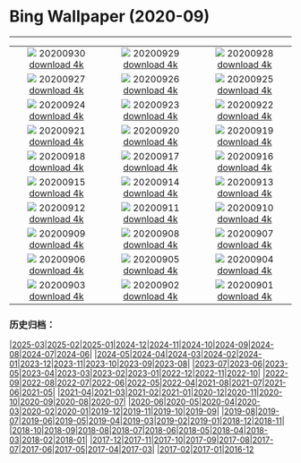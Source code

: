 # Bing Wallpaper (2020-09)
**************
| | | |
| :----: | :----: | :----: |
| ![](https://www.bing.com/th?id=OHR.LaragangaMoth_EN-US2112895555_1920x1080.jpg) 20200930 [download 4k](https://www.bing.com/th?id=OHR.LaragangaMoth_EN-US2112895555_UHD.jpg) | ![](https://www.bing.com/th?id=OHR.Lavaux_EN-US2058068352_1920x1080.jpg) 20200929 [download 4k](https://www.bing.com/th?id=OHR.Lavaux_EN-US2058068352_UHD.jpg) | ![](https://www.bing.com/th?id=OHR.GreatBlueShark_EN-US2007599182_1920x1080.jpg) 20200928 [download 4k](https://www.bing.com/th?id=OHR.GreatBlueShark_EN-US2007599182_UHD.jpg) |
| ![](https://www.bing.com/th?id=OHR.FraserRiver_EN-US1907103451_1920x1080.jpg) 20200927 [download 4k](https://www.bing.com/th?id=OHR.FraserRiver_EN-US1907103451_UHD.jpg) | ![](https://www.bing.com/th?id=OHR.WatkinsGlen_EN-US1837020817_1920x1080.jpg) 20200926 [download 4k](https://www.bing.com/th?id=OHR.WatkinsGlen_EN-US1837020817_UHD.jpg) | ![](https://www.bing.com/th?id=OHR.NatBookFest_EN-US1774393617_1920x1080.jpg) 20200925 [download 4k](https://www.bing.com/th?id=OHR.NatBookFest_EN-US1774393617_UHD.jpg) |
| ![](https://www.bing.com/th?id=OHR.Almabtrieb_EN-US4018816112_1920x1080.jpg) 20200924 [download 4k](https://www.bing.com/th?id=OHR.Almabtrieb_EN-US4018816112_UHD.jpg) | ![](https://www.bing.com/th?id=OHR.GoldenGinkgo_EN-US3839968097_1920x1080.jpg) 20200923 [download 4k](https://www.bing.com/th?id=OHR.GoldenGinkgo_EN-US3839968097_UHD.jpg) | ![](https://www.bing.com/th?id=OHR.Matamata_EN-US3735598473_1920x1080.jpg) 20200922 [download 4k](https://www.bing.com/th?id=OHR.Matamata_EN-US3735598473_UHD.jpg) |
| ![](https://www.bing.com/th?id=OHR.ToleranceShip_EN-US3673736433_1920x1080.jpg) 20200921 [download 4k](https://www.bing.com/th?id=OHR.ToleranceShip_EN-US3673736433_UHD.jpg) | ![](https://www.bing.com/th?id=OHR.MontereyPup_EN-US2187059694_1920x1080.jpg) 20200920 [download 4k](https://www.bing.com/th?id=OHR.MontereyPup_EN-US2187059694_UHD.jpg) | ![](https://www.bing.com/th?id=OHR.PirateSails_EN-US2113873762_1920x1080.jpg) 20200919 [download 4k](https://www.bing.com/th?id=OHR.PirateSails_EN-US2113873762_UHD.jpg) |
| ![](https://www.bing.com/th?id=OHR.IcelandicRettir_EN-US1987964770_1920x1080.jpg) 20200918 [download 4k](https://www.bing.com/th?id=OHR.IcelandicRettir_EN-US1987964770_UHD.jpg) | ![](https://www.bing.com/th?id=OHR.NationalArchives_EN-US1893473664_1920x1080.jpg) 20200917 [download 4k](https://www.bing.com/th?id=OHR.NationalArchives_EN-US1893473664_UHD.jpg) | ![](https://www.bing.com/th?id=OHR.CityofGuanajuato_EN-US1849642207_1920x1080.jpg) 20200916 [download 4k](https://www.bing.com/th?id=OHR.CityofGuanajuato_EN-US1849642207_UHD.jpg) |
| ![](https://www.bing.com/th?id=OHR.OutofManyOne_EN-US1814996781_1920x1080.jpg) 20200915 [download 4k](https://www.bing.com/th?id=OHR.OutofManyOne_EN-US1814996781_UHD.jpg) | ![](https://www.bing.com/th?id=OHR.YellowBells_EN-US1777995807_1920x1080.jpg) 20200914 [download 4k](https://www.bing.com/th?id=OHR.YellowBells_EN-US1777995807_UHD.jpg) | ![](https://www.bing.com/th?id=OHR.SangreCristoDunes_EN-US1709681114_1920x1080.jpg) 20200913 [download 4k](https://www.bing.com/th?id=OHR.SangreCristoDunes_EN-US1709681114_UHD.jpg) |
| ![](https://www.bing.com/th?id=OHR.MedievalRocamadour_EN-US1628540443_1920x1080.jpg) 20200912 [download 4k](https://www.bing.com/th?id=OHR.MedievalRocamadour_EN-US1628540443_UHD.jpg) | ![](https://www.bing.com/th?id=OHR.FreedomTower_EN-US1578681459_1920x1080.jpg) 20200911 [download 4k](https://www.bing.com/th?id=OHR.FreedomTower_EN-US1578681459_UHD.jpg) | ![](https://www.bing.com/th?id=OHR.KanchanaburiWaterfall_EN-US2607409705_1920x1080.jpg) 20200910 [download 4k](https://www.bing.com/th?id=OHR.KanchanaburiWaterfall_EN-US2607409705_UHD.jpg) |
| ![](https://www.bing.com/th?id=OHR.BeardedReedling_EN-US4518834402_1920x1080.jpg) 20200909 [download 4k](https://www.bing.com/th?id=OHR.BeardedReedling_EN-US4518834402_UHD.jpg) | ![](https://www.bing.com/th?id=OHR.OttoSettembre_EN-US4440807368_1920x1080.jpg) 20200908 [download 4k](https://www.bing.com/th?id=OHR.OttoSettembre_EN-US4440807368_UHD.jpg) | ![](https://www.bing.com/th?id=OHR.HammeringMan_EN-US4359081607_1920x1080.jpg) 20200907 [download 4k](https://www.bing.com/th?id=OHR.HammeringMan_EN-US4359081607_UHD.jpg) |
| ![](https://www.bing.com/th?id=OHR.LongIsland_EN-US4283514207_1920x1080.jpg) 20200906 [download 4k](https://www.bing.com/th?id=OHR.LongIsland_EN-US4283514207_UHD.jpg) | ![](https://www.bing.com/th?id=OHR.BeaverDam_EN-US4184266799_1920x1080.jpg) 20200905 [download 4k](https://www.bing.com/th?id=OHR.BeaverDam_EN-US4184266799_UHD.jpg) | ![](https://www.bing.com/th?id=OHR.PicoIsland_EN-US3959411167_1920x1080.jpg) 20200904 [download 4k](https://www.bing.com/th?id=OHR.PicoIsland_EN-US3959411167_UHD.jpg) |
| ![](https://www.bing.com/th?id=OHR.FinancialTowers_EN-US3881212547_1920x1080.jpg) 20200903 [download 4k](https://www.bing.com/th?id=OHR.FinancialTowers_EN-US3881212547_UHD.jpg) | ![](https://www.bing.com/th?id=OHR.SmithRock_EN-US3778263265_1920x1080.jpg) 20200902 [download 4k](https://www.bing.com/th?id=OHR.SmithRock_EN-US3778263265_UHD.jpg) | ![](https://www.bing.com/th?id=OHR.OysterMushroom_EN-US3687134393_1920x1080.jpg) 20200901 [download 4k](https://www.bing.com/th?id=OHR.OysterMushroom_EN-US3687134393_UHD.jpg) |

### 历史归档：

|[2025-03](bing/2025-03/2025-03.md)|[2025-02](bing/2025-02/2025-02.md)|[2025-01](bing/2025-01/2025-01.md)|[2024-12](bing/2024-12/2024-12.md)|[2024-11](bing/2024-11/2024-11.md)|[2024-10](bing/2024-10/2024-10.md)|[2024-09](bing/2024-09/2024-09.md)|[2024-08](bing/2024-08/2024-08.md)|[2024-07](bing/2024-07/2024-07.md)|[2024-06](bing/2024-06/2024-06.md)|
|[2024-05](bing/2024-05/2024-05.md)|[2024-04](bing/2024-04/2024-04.md)|[2024-03](bing/2024-03/2024-03.md)|[2024-02](bing/2024-02/2024-02.md)|[2024-01](bing/2024-01/2024-01.md)|[2023-12](bing/2023-12/2023-12.md)|[2023-11](bing/2023-11/2023-11.md)|[2023-10](bing/2023-10/2023-10.md)|[2023-09](bing/2023-09/2023-09.md)|[2023-08](bing/2023-08/2023-08.md)|
|[2023-07](bing/2023-07/2023-07.md)|[2023-06](bing/2023-06/2023-06.md)|[2023-05](bing/2023-05/2023-05.md)|[2023-04](bing/2023-04/2023-04.md)|[2023-03](bing/2023-03/2023-03.md)|[2023-02](bing/2023-02/2023-02.md)|[2023-01](bing/2023-01/2023-01.md)|[2022-12](bing/2022-12/2022-12.md)|[2022-11](bing/2022-11/2022-11.md)|[2022-10](bing/2022-10/2022-10.md)|
|[2022-09](bing/2022-09/2022-09.md)|[2022-08](bing/2022-08/2022-08.md)|[2022-07](bing/2022-07/2022-07.md)|[2022-06](bing/2022-06/2022-06.md)|[2022-05](bing/2022-05/2022-05.md)|[2022-04](bing/2022-04/2022-04.md)|[2021-08](bing/2021-08/2021-08.md)|[2021-07](bing/2021-07/2021-07.md)|[2021-06](bing/2021-06/2021-06.md)|[2021-05](bing/2021-05/2021-05.md)|
|[2021-04](bing/2021-04/2021-04.md)|[2021-03](bing/2021-03/2021-03.md)|[2021-02](bing/2021-02/2021-02.md)|[2021-01](bing/2021-01/2021-01.md)|[2020-12](bing/2020-12/2020-12.md)|[2020-11](bing/2020-11/2020-11.md)|[2020-10](bing/2020-10/2020-10.md)|[2020-09](bing/2020-09/2020-09.md)|[2020-08](bing/2020-08/2020-08.md)|[2020-07](bing/2020-07/2020-07.md)|
|[2020-06](bing/2020-06/2020-06.md)|[2020-05](bing/2020-05/2020-05.md)|[2020-04](bing/2020-04/2020-04.md)|[2020-03](bing/2020-03/2020-03.md)|[2020-02](bing/2020-02/2020-02.md)|[2020-01](bing/2020-01/2020-01.md)|[2019-12](bing/2019-12/2019-12.md)|[2019-11](bing/2019-11/2019-11.md)|[2019-10](bing/2019-10/2019-10.md)|[2019-09](bing/2019-09/2019-09.md)|
|[2019-08](bing/2019-08/2019-08.md)|[2019-07](bing/2019-07/2019-07.md)|[2019-06](bing/2019-06/2019-06.md)|[2019-05](bing/2019-05/2019-05.md)|[2019-04](bing/2019-04/2019-04.md)|[2019-03](bing/2019-03/2019-03.md)|[2019-02](bing/2019-02/2019-02.md)|[2019-01](bing/2019-01/2019-01.md)|[2018-12](bing/2018-12/2018-12.md)|[2018-11](bing/2018-11/2018-11.md)|
|[2018-10](bing/2018-10/2018-10.md)|[2018-09](bing/2018-09/2018-09.md)|[2018-08](bing/2018-08/2018-08.md)|[2018-07](bing/2018-07/2018-07.md)|[2018-06](bing/2018-06/2018-06.md)|[2018-05](bing/2018-05/2018-05.md)|[2018-04](bing/2018-04/2018-04.md)|[2018-03](bing/2018-03/2018-03.md)|[2018-02](bing/2018-02/2018-02.md)|[2018-01](bing/2018-01/2018-01.md)|
|[2017-12](bing/2017-12/2017-12.md)|[2017-11](bing/2017-11/2017-11.md)|[2017-10](bing/2017-10/2017-10.md)|[2017-09](bing/2017-09/2017-09.md)|[2017-08](bing/2017-08/2017-08.md)|[2017-07](bing/2017-07/2017-07.md)|[2017-06](bing/2017-06/2017-06.md)|[2017-05](bing/2017-05/2017-05.md)|[2017-04](bing/2017-04/2017-04.md)|[2017-03](bing/2017-03/2017-03.md)|
|[2017-02](bing/2017-02/2017-02.md)|[2017-01](bing/2017-01/2017-01.md)|[2016-12](bing/2016-12/2016-12.md)